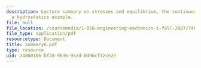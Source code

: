 ```yaml
---
description: Lecture summary on stresses and equilibrium, the continuum model, and
  a hydrostatics example.
file: null
file_location: /coursemedia/1-050-engineering-mechanics-i-fall-2007/748001b6bf289636952d0496cf32ce2e_summary6.pdf
file_type: application/pdf
resourcetype: Document
title: summary6.pdf
type: resource
uid: 748001b6-bf28-9636-952d-0496cf32ce2e
---
```


